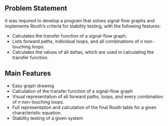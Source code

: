 ## Problem Statement

It was required to develop a program that solves signal flow graphs and implements Routh’s criteria for stability testing, with the following features:

- Calculates the transfer function of a signal-flow graph.
- Lists forward paths, individual loops, and all combinations of *n* non-touching loops.
- Calculates the values of all deltas, which are used in calculating the transfer function.

## Main Features

- Easy graph drawing
- Calculation of the transfer function of a signal-flow graph
- Visual representation of all forward paths, loops, and every combination of *n* non-touching loops.
- Full representation and calculation of the final Routh table for a given characteristic equation.
- Stability testing of a given system
